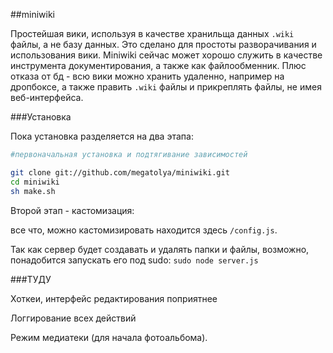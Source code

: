 ##miniwiki

Простейшая вики, используя в качестве хранильща данных ```.wiki``` файлы, а не базу данных. Это сделано для простоты разворачивания и использования вики. Miniwiki сейчас может хорошо служить в качестве инструмента документирования, а также как файлообменник. Плюс отказа от бд - всю вики можно хранить удаленно, например на дропбоксе, а также править ```.wiki``` файлы и прикреплять файлы, не имея веб-интерфейса.

###Установка

Пока установка разделяется на два этапа:

```bash
#первоначальная установка и подтягивание зависимостей

git clone git://github.com/megatolya/miniwiki.git
cd miniwiki
sh make.sh
```

Второй этап - кастомизация:

все что, можно кастомизировать находится здесь ```/config.js```.

Так как сервер будет создавать и удалять папки и файлы, возможно, понадобится запускать его под sudo: ```sudo node server.js```

###ТУДУ

Хоткеи, интерфейс редактирования поприятнее

Логгирование всех действий

Режим медиатеки (для начала фотоальбома).


